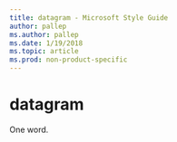 ```yaml
---
title: datagram - Microsoft Style Guide
author: pallep
ms.author: pallep
ms.date: 1/19/2018
ms.topic: article
ms.prod: non-product-specific
---
```


# datagram

One word.
